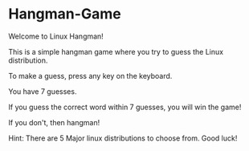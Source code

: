# Hangman-Game

Welcome to Linux Hangman!

This is a simple hangman game where you try to guess the Linux distribution.

To make a guess, press any key on the keyboard.

You have 7 guesses.

If you guess the correct word within 7 guesses, you will win the game!

If you don't, then hangman!

Hint:
There are 5 Major linux distributions to choose from. Good luck!
